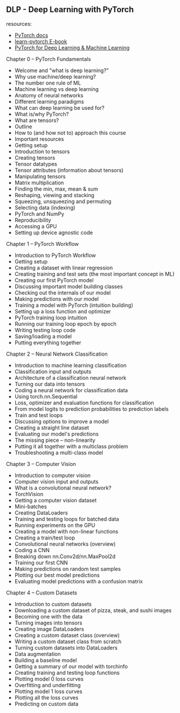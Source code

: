 ## DLP - Deep Learning with PyTorch
resources: 
- [PyTorch docs](https://pytorch.org/tutorials/)
- [learn-pytorch E-book](https://www.learnpytorch.io/)
- [PyTorch for Deep Learning & Machine Learning](https://www.youtube.com/watch?v=V_xro1bcAuA&t=6127s)

Chapter 0 – PyTorch Fundamentals
- Welcome and "what is deep learning?"
- Why use machine/deep learning?
- The number one rule of ML
- Machine learning vs deep learning
- Anatomy of neural networks
- Different learning paradigms
- What can deep learning be used for?
- What is/why PyTorch?
- What are tensors?
- Outline
- How to (and how not to) approach this course
- Important resources
- Getting setup
- Introduction to tensors
- Creating tensors
- Tensor datatypes
- Tensor attributes (information about tensors)
- Manipulating tensors
- Matrix multiplication
- Finding the min, max, mean & sum
- Reshaping, viewing and stacking
- Squeezing, unsqueezing and permuting
- Selecting data (indexing)
- PyTorch and NumPy
- Reproducibility
- Accessing a GPU
- Setting up device agnostic code

Chapter 1 – PyTorch Workflow
- Introduction to PyTorch Workflow
- Getting setup
- Creating a dataset with linear regression
- Creating training and test sets (the most important concept in ML)
- Creating our first PyTorch model
- Discussing important model building classes
- Checking out the internals of our model
- Making predictions with our model
- Training a model with PyTorch (intuition building)
- Setting up a loss function and optimizer
- PyTorch training loop intuition
- Running our training loop epoch by epoch
- Writing testing loop code
- Saving/loading a model
- Putting everything together

Chapter 2 – Neural Network Classification
- Introduction to machine learning classification
- Classification input and outputs
- Architecture of a classification neural network
- Turning our data into tensors
- Coding a neural network for classification data
- Using torch.nn.Sequential
- Loss, optimizer and evaluation functions for classification
- From model logits to prediction probabilities to prediction labels
- Train and test loops
- Discussing options to improve a model
- Creating a straight line dataset
- Evaluating our model's predictions
- The missing piece – non-linearity
- Putting it all together with a multiclass problem
- Troubleshooting a multi-class model

Chapter 3 – Computer Vision
- Introduction to computer vision
- Computer vision input and outputs
- What is a convolutional neural network?
- TorchVision
- Getting a computer vision dataset
- Mini-batches
- Creating DataLoaders
- Training and testing loops for batched data
- Running experiments on the GPU
- Creating a model with non-linear functions
- Creating a train/test loop
- Convolutional neural networks (overview)
- Coding a CNN
- Breaking down nn.Conv2d/nn.MaxPool2d
- Training our first CNN
- Making predictions on random test samples
- Plotting our best model predictions
- Evaluating model predictions with a confusion matrix

Chapter 4 – Custom Datasets
- Introduction to custom datasets
- Downloading a custom dataset of pizza, steak, and sushi images
- Becoming one with the data
- Turning images into tensors
- Creating image DataLoaders
- Creating a custom dataset class (overview)
- Writing a custom dataset class from scratch
- Turning custom datasets into DataLoaders
- Data augmentation
- Building a baseline model
- Getting a summary of our model with torchinfo
- Creating training and testing loop functions
- Plotting model 0 loss curves
- Overfitting and underfitting
- Plotting model 1 loss curves
- Plotting all the loss curves
- Predicting on custom data


